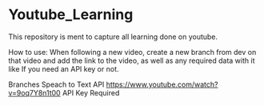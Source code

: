 # Youtube_Learning
This repository is ment to capture all learning done on youtube.

How to use:
When following a new video, create a new branch from dev on that video and add the link to the video, as well as any required data with it like If you need an API key or not.

Branches
Speach to Text API
https://www.youtube.com/watch?v=9oq7Y8n1t00
API Key Required
